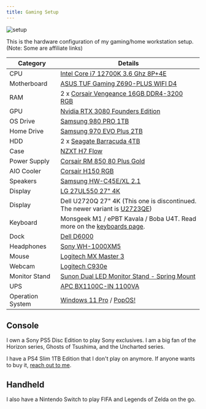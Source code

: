```yaml
---
title: Gaming Setup
---
```


![setup](/images/setup.jpeg)

This is the hardware configuration of my gaming/home workstation setup. (Note: Some are affiliate links)

| Category         | Details                                                                                                                  |
| ---------------- | ------------------------------------------------------------------------------------------------------------------------ |
| CPU              | [Intel Core i7 12700K 3.6 Ghz 8P+4E](https://amzn.to/3yEsPfY)                                                            |
| Motherboard      | [ASUS TUF Gaming Z690-PLUS WIFI D4](https://amzn.to/3SU9v5d)                                                             |
| RAM              | 2 x [Corsair Vengeance 16GB DDR4-3200 RGB](https://amzn.to/3AHrAgo)                                                      |
| GPU              | [Nvidia RTX 3080 Founders Edition](https://www.nvidia.com/en-in/geforce/graphics-cards/30-series/rtx-3080-3080ti/)       |
| OS Drive         | [Samsung 980 PRO 1TB](https://amzn.to/4fVqGxa)                                                                           |
| Home Drive       | [Samsung 970 EVO Plus 2TB](https://amzn.to/3WY6HFc)                                                                      |
| HDD              | 2 x [Seagate Barracuda 4TB](https://amzn.to/4dReQSR)                                                                     |
| Case             | [NZXT H7 Flow](https://amzn.to/3MiaSHb)                                                                                  |
| Power Supply     | [Corsair RM 850 80 Plus Gold](https://amzn.to/4dPD6om)                                                                   |
| AIO Cooler       | [Corsair H150 RGB](https://amzn.to/3WV2vpN)                                                                              |
| Speakers         | [Samsung HW-C45E/XL 2.1](https://amzn.to/3WXQvnk)                                                                        |
| Display          | [LG 27UL550 27" 4K](https://amzn.to/3MjX0fi)                                                                             |
| Display          | Dell U2720Q 27" 4K (This one is discontinued. The newer variant is [U2723QE](https://amzn.to/3YQwbH9))                   |
| Keyboard         | Monsgeek M1 / ePBT Kavala / Boba U4T. Read more on the [keyboards page](/setup/keyboards).                               |
| Dock             | [Dell D6000](https://www.tpstech.in/products/dell-universal-usb-c-docking-station-supports-upto-three-4k-displays-d6000) |
| Headphones       | [Sony WH-1000XM5](https://amzn.to/3yVKAqY)                                                                               |
| Mouse            | [Logitech MX Master 3](https://amzn.to/3SZtKhU)                                                                          |
| Webcam           | [Logitech C930e](https://amzn.to/3WWTIDF)                                                                                |
| Monitor Stand    | [Sunon Dual LED Monitor Stand - Spring Mount](https://amzn.to/3WUb2t9)                                                   |
| UPS              | [APC BX1100C-IN 1100VA](https://amzn.to/4dxoHgX)                                                                         |
| Operation System | [Windows 11 Pro](https://www.microsoft.com/en-in/d/windows-11-pro/dg7gmgf0d8h4) / [PopOS!](https://pop.system76.com/)    |

## Console

I own a Sony PS5 Disc Edition to play Sony exclusives. I am a big fan of the Horizon series, Ghosts of Tsushima, and the Uncharted series.

I have a PS4 Slim 1TB Edition that I don't play on anymore. If anyone wants to buy it, [reach out to me](/contact).

## Handheld

I also have a Nintendo Switch to play FIFA and Legends of Zelda on the go.

